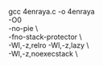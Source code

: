 gcc 4enraya.c -o 4enraya \
  -O0 \
  -no-pie \                           
  -fno-stack-protector \              
  -Wl,-z,relro -Wl,-z,lazy \          
  -Wl,-z,noexecstack \ 